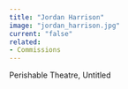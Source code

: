 ```yaml
---
title: "Jordan Harrison"
image: "jordan_harrison.jpg"
current: "false"
related:
- Commissions
---
```


Perishable Theatre, Untitled 

